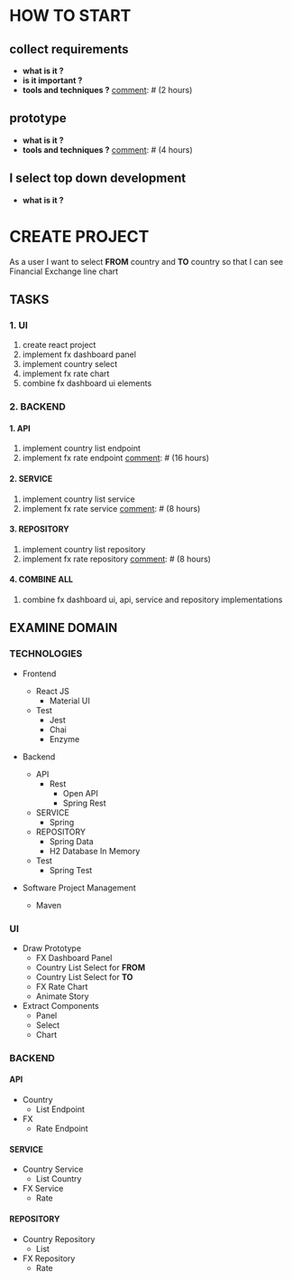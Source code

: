 
[comment]: # (Total : 84 hours, 10.5 day)
# HOW TO START
[comment]: # (2 hours)
## collect requirements
- **what is it ?**
- **is it important ?**
- **tools and techniques ?**
[comment]: # (2 hours)
## prototype
- **what is it ?**
- **tools and techniques ?**
[comment]: # (4 hours)
## I select top down development
- **what is it ?**

# CREATE PROJECT
As a user I want to select **FROM** country and **TO** country so that I can see Financial Exchange line chart

## TASKS
[comment]: # (20 hours)
### 1. UI
1. create react project
2. implement fx dashboard panel
3. implement country select
4. implement fx rate chart
5. combine fx dashboard ui elements

### 2. BACKEND
[comment]: # (16 hours)
#### 1. API
1. implement country list endpoint
2. implement fx rate endpoint
[comment]: # (16 hours)
#### 2. SERVICE
1. implement country list service
2. implement fx rate service
[comment]: # (8 hours)
#### 3. REPOSITORY
1. implement country list repository
2. implement fx rate repository
[comment]: # (8 hours)
#### 4. COMBINE ALL
1. combine fx dashboard ui, api, service and repository implementations

## EXAMINE DOMAIN
[comment]: # (8 hours)
### TECHNOLOGIES

- Frontend
  - React JS
    - Material UI
  - Test
    - Jest
    - Chai
    - Enzyme
    
- Backend
  - API
    - Rest
      - Open API
      - Spring Rest
  - SERVICE
    - Spring
  - REPOSITORY
    - Spring Data
    - H2 Database In Memory
  - Test
    - Spring Test
    
- Software Project Management
  - Maven

### UI
- Draw Prototype
  - FX Dashboard Panel
  - Country List Select for **FROM**
  - Country List Select for **TO**
  - FX Rate Chart
  - Animate Story
- Extract Components
  - Panel
  - Select
  - Chart

### BACKEND

#### API
  - Country
    - List Endpoint
  - FX
    - Rate Endpoint

#### SERVICE
  - Country Service
    - List Country
  - FX Service
    - Rate

#### REPOSITORY
  - Country Repository
    - List
  - FX Repository
    - Rate
